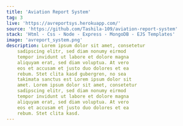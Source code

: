 ```yaml
---
title: 'Aviation Report System'
tag: 3
live: 'https://avreportsys.herokuapp.com/'
source: 'https://github.com/Tashila-109/aviation-report-system'
stack: 'Html - Css - Node - Express - MongoDB - EJS Templates'
image: 'avreport_system.png'
description: Lorem ipsum dolor sit amet, consetetur
    sadipscing elitr, sed diam nonumy eirmod
    tempor invidunt ut labore et dolore magna
    aliquyam erat, sed diam voluptua. At vero
    eos et accusam et justo duo dolores et ea
    rebum. Stet clita kasd gubergren, no sea
    takimata sanctus est Lorem ipsum dolor sit
    amet. Lorem ipsum dolor sit amet, consetetur
    sadipscing elitr, sed diam nonumy eirmod
    tempor invidunt ut labore et dolore magna
    aliquyam erat, sed diam voluptua. At vero
    eos et accusam et justo duo dolores et ea
    rebum. Stet clita kasd.
---
```

